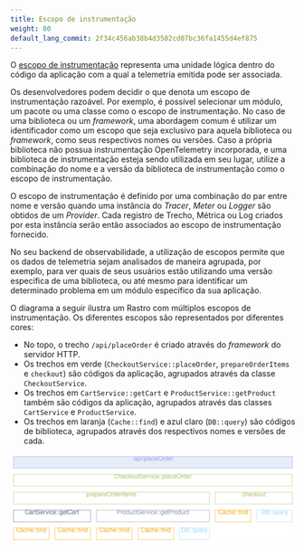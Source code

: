 ```yaml
---
title: Escopo de instrumentação
weight: 80
default_lang_commit: 2f34c456ab38b4d3502cd07bc36fa1455d4ef875
---
```


O [escopo de instrumentação](/docs/specs/otel/glossary/#instrumentation-scope)
representa uma unidade lógica dentro do código da aplicação com a qual a
telemetria emitida pode ser associada.

Os desenvolvedores podem decidir o que denota um escopo de instrumentação
razoável. Por exemplo, é possível selecionar um módulo, um pacote ou uma classe
como o escopo de instrumentação. No caso de uma biblioteca ou um _framework_,
uma abordagem comum é utilizar um identificador como um escopo que seja
exclusivo para aquela biblioteca ou _framework_, como seus respectivos nomes ou
versões. Caso a própria biblioteca não possua instrumentação OpenTelemetry
incorporada, e uma biblioteca de instrumentação esteja sendo utilizada em seu
lugar, utilize a combinação do nome e a versão da biblioteca de instrumentação
como o escopo de instrumentação.

O escopo de instrumentação é definido por uma combinação do par entre nome e
versão quando uma instância do _Tracer_, _Meter_ ou _Logger_ são obtidos de um
_Provider_. Cada registro de Trecho, Métrica ou Log criados por esta instância
serão então associados ao escopo de instrumentação fornecido.

No seu backend de observabilidade, a utilização de escopos permite que os dados
de telemetria sejam analisados de maneira agrupada, por exemplo, para ver quais
de seus usuários estão utilizando uma versão específica de uma biblioteca, ou
até mesmo para identificar um determinado problema em um módulo específico da
sua aplicação.

O diagrama a seguir ilustra um Rastro com múltiplos escopos de instrumentação.
Os diferentes escopos são representados por diferentes cores:

- No topo, o trecho `/api/placeOrder` é criado através do _framework_ do
  servidor HTTP.
- Os trechos em verde (`CheckoutService::placeOrder`, `prepareOrderItems` e
  `checkout`) são códigos da aplicação, agrupados através da classe
  `CheckoutService`.
- Os trechos em `CartService::getCart` e `ProductService::getProduct` também são
  códigos da aplicação, agrupados através das classes `CartService` e
  `ProductService`.
- Os trechos em laranja (`Cache::find`) e azul claro (`DB::query`) são códigos
  de biblioteca, agrupados através dos respectivos nomes e versões de cada.

![This image illustrates a trace with multiple instrumentation scopes](spans-with-instrumentation-scope.svg)
